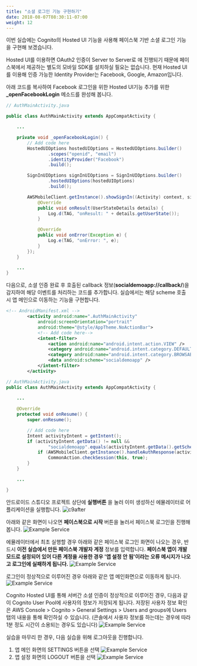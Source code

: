 ```yaml
---
title: "소셜 로그인 기능 구현하기"
date: 2018-08-07T08:30:11-07:00
weight: 12
---
```


이번 실습에는 Cognito의 Hosted UI 기능을 사용해 페이스북 기반 소셜 로그인 기능을 구현해 보겠습니다. 

Hosted UI를 이용하면 OAuth2 인증이 Server to Server로 에 진행되기 때문에 페이스북에서 제공하는 별도의 모바일 SDK를 설치하실 필요는 없습니다. 현재 Hosted UI를 이용해 인증 가능한 Identity Provider는 Facebook, Google, Amazon입니다.


아래 코드를 복사하여 Facebook 로그인을 위한 Hosted UI기능 추가를 위한 **_openFacebookLogin** 메소드를 완성해 봅니다.
```java
// AuthMainActivity.java

public class AuthMainActivity extends AppCompatActivity {

    ...

    private void _openFacebookLogin() {
        // Add code here
        HostedUIOptions hostedUIOptions = HostedUIOptions.builder()
                .scopes("openid", "email")
                .identityProvider("Facebook")
                .build();

        SignInUIOptions signInUIOptions = SignInUIOptions.builder()
                .hostedUIOptions(hostedUIOptions)
                .build();

        AWSMobileClient.getInstance().showSignIn((Activity) context, signInUIOptions, new Callback<UserStateDetails>() {
            @Override
            public void onResult(UserStateDetails details) {
                Log.d(TAG, "onResult: " + details.getUserState());
            }

            @Override
            public void onError(Exception e) {
                Log.e(TAG, "onError: ", e);
            }
        });
    }

    ...
}
```

다음으로, 소셜 인증 완료 후 호출된 callback 정보(**socialdemoapp://callback/**)을 감지하여 해당 이벤트를 처리하는 코드를 추가합니다. 실습에서는 해당 scheme 호출 시 앱 메인으로 이동하는 기능을 구현합니다.
```xml
<!-- AndroidManifest.xml -->
        <activity android:name=".AuthMainActivity"
            android:screenOrientation="portrait"
            android:theme="@style/AppTheme.NoActionBar">
            <!-- Add code here-->
            <intent-filter>
                <action android:name="android.intent.action.VIEW" />
                <category android:name="android.intent.category.DEFAULT" />
                <category android:name="android.intent.category.BROWSABLE" />
                <data android:scheme="socialdemoapp" />
            </intent-filter>
        </activity>
```

```java
// AuthMainActivity.java
public class AuthMainActivity extends AppCompatActivity {
    
    ...

    @Override
    protected void onResume() {
        super.onResume();

        // Add code here
        Intent activityIntent = getIntent();
        if (activityIntent.getData() != null &&
                "socialdemoapp".equals(activityIntent.getData().getScheme())) {
            if (AWSMobileClient.getInstance().handleAuthResponse(activityIntent))
                CommonAction.checkSession(this, true);
        }
    }

    ...

}
```

안드로이드 스튜디오 프로젝트 상단에 **실행버튼** 을 눌러 이미 생성하신 에뮬레이터로 어플리케이션을 실행합니다.
![c9after](/images/run.png)

아래와 같은 화면이 나오면 **페이스북으로 시작** 버튼을 눌러서 페이스북 로그인을 진행해 봅니다.
![Example Service](/images/app-authmain.png)

에뮬레이터에서 최초 실행할 경우 아래와 같은 페이스북 로그인 화면이 나오는 경우, 반드시 **이전 실습에서 만든 페이스북 개발자 계정** 정보를 입력합니다. **페이스북 앱이 개발모드로 설정되어 있어 다른 계정을 사용한 경우 '앱 설정 안 됨'이라는 오류 메시지가 나오고 로그인에 실패하게 됩니다.**
![Example Service](/images/facebook-oauth2.png)

로그인이 정상적으로 이루어진 경우 아래와 같은 앱 메인화면으로 이동하게 됩니다.
![Example Service](/images/app-main-init.png)

Cognito Hosted UI를 통해 서버간 소셜 인증이 정상적으로 이루어진 경우, 다음과 같이 Cognito User Pool에 사용자의 정보가 저장되게 됩니다.
저장된 사용자 정보 확인은 AWS Console > Cognito > General Settings > Users and groups에 Users 탭의 내용을 통해 확인하실 수 있습니다. (콘솔에서 사용자 정보를 하는데는 경우에 따라 1분 정도 시간이 소용되는 경우도 있습니다)
![Example Service](/images/app-facebook-login-result.png)

실습을 마무리 한 경우, 다음 실습을 위해 로그아웃을 진행합니다.

1. 앱 메인 화면의 SETTINGS 버튼을 선택
![Example Service](/images/app-main-empty.png)
2. 앱 설정 화면의 LOGOUT 버튼을 선택
![Example Service](/images/app-settings.png)
